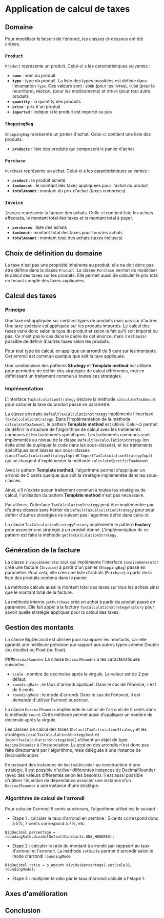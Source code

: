 # Application de calcul de taxes

## Domaine

Pour modéliser le besoin de l'énoncé, les classes ci-dessous ont été créées.

### `Product`
`Product` représente un produit. Celui-ci a les caractéristiques suivantes :
 - **`name`** : nom du produit
 - **`type`** : type du produit. La liste des types possibles est définie dans l'énumation `Type`. Ces valeurs sont : `BOOK` (pour les livres), `FOOD` (pour la nourriture), `MEDICAL` (pour les médicaments) et `OTHER` (pour tout autre produit).
 - **`quantity`** : la quantity des produits
 - **`price`** : prix d'un produit
 - **`imported`** : indique si le produit est importé ou pas

### `ShoppingBag`
`ShoppingBag` représente un panier d'achat. Celui-ci contient une liste des produits.
 - **`products`** : liste des produits qui composent le panier d'achat
 
### `Purchase`
`Purchase` représente un achat. Celui-ci a les caractéristiques suivantes :
- **`product`** : le produit acheté
- **`taxAmount`** : le montant des taxes appliquées pour l'achat du produit
- **`totalAmount`** : montant du prix d'achat (taxes comprises) 

### `Invoice`
`Invoice` représente la facture des achats. 
Celle-ci contient liste les achats effectués, le montant total des taxes et le montant total à payer.
 - **`purchases`** : liste des achats
 - **`taxAmout`** : montant total des taxes pour tous les achats
 - **`totalAmount`** : montant total des achats (taxes incluses)

## Choix de définition du domaine 
La taxe n'est pas une propriété inhérente au produit, elle ne doit donc pas être définie dans la classe `Product`.
La classe `Purchase` permet de modéliser le calcul des taxes sur les produits. Elle permet aussi de calculer le prix total en tenant compte des taxes appliquées.

## Calcul des taxes
### Principe
Une taxe est appliquée sur certains types de produits mais pas sur d'autres. Une taxe spéciale est appliquée sur les produits importés.
Le calcul des taxes varie donc selon le type du produit et selon le fait qu'il soit importé ou pas.
Ce n'est pas le cas dans le cadre de cet énonce, mais il est aussi possible de définir d'autres taxes selon les produits.

Pour tout type de calcul, on applique un arrondi de 5 cent sur les montants. Cet arrondi est commun quelque que soit la taxe appliquée.

Une combinaison des patterns **Strategy** et **Template method** est utilisée pour permettre de définir des stratégies de calcul différentes, tout en définissant un traitement commun à toutes ces stratégies.

### Implémentation
L'interface `TaxCalculationStrategy` déclare la méthode `calculateTaxAmount` pour calculer la taxe du produit passé en paramètre.

La classe abstraite `DefaultTaxCalculationStrategy` implémente l'interface `TaxCalculationStrategy`. Dans l'implémentation de la méthode `calculateTaxAmount`, le pattern **Template method** est utilisé. 
Celui-ci permet de définir la structure de l'algorithme de calcul avec les traitements communs et les traitements spécifiques. Les traitements communs sont implémentés au niveau de la classe `DefaultTaxCalculationStrategy` (on évite ainsi de dupliquer le code dans les sous-classes), et les traitements spécifiques sont laissés aux sous-classes (`LocalTaxCalculationStrategyImpl` et `ImportTaxCalculationStrategyImpl`) qui se chargent d'implémenter la méthode `calculateSpecificTaxAmount`.

Avec le pattern **Template method**, l'algorithme permet d'appliquer un arrondi de 5 cents quelque que soit la stratégie implémentée dans les sous-classes.

Ainsi, s'il n'existe aucun traitement commun à toutes les stratégies de calcul, l'utilisation du pattern **Template method** n'est pas nécessaire.

Par ailleurs, l'interface `TaxCalculationStrategy` peut être implémentée par d'autres classes sans hériter de `DefaultTaxCalculationStrategy` pour pour définir d'autres stratégies ne suivant pas l'agoritme défini dans celle-ci.

La classe `TaxCalculationStrategyFactory` implémente le pattern **Factory** pour associer une stratégie à un produit donné. L'implémentation de ce pattern est faite la méhtode `getTaxCalculationStrategy`.

## Génération de la facture
La classe `InvoiceGeneratorImpl` qui implémente l'interface `InvoiceGenerator` crée une facture (`Invoice`) à partir d'un panier (`ShoppingBag`) passé en paramètre. Pour cela, elle crée une liste d'achats (`Purchase`) à partir de la liste des produits contenu dans le panier.

La méthode calcule aussi le montant total des taxes sur tous les achats ainsi que le montant total de la facture.

La méthode interne `getPurchase` crée un achat à partir du produit passé en paramètre. Elle fait appel à la factory `TaxCalculationStrategyFactory` pour savoir quelle stratégie appliquer pour la calcul des taxes.

## Gestion des montants
La classe BigDecimal est utilisée pour manipuler les montants, car elle garantit une méilleure précision par rapport aux autres types comme Double (ou double) ou Float (ou float).

###`DecimalRounder`
La classe `DecimalRounder` a les caractéristiques suivantes :
 - `scale` : nombre de decimales après la virgule. La valeur est de 2 par défaut.
 - `roundingRate` : le taux d'arrondi appliqué. Dans le cas de l'énoncé, il est de 5 cents.
 - `roundingMode` : le mode d'arrondi. Dans le cas de l'énoncé, il est demandé d'utiliser l'arrondi supérieur.
 
La classe `DecimalRounder` implémente le calcul de l'arrondi de 5 cents dans la méthode `round`. Cette méthode permet aussi d'appliquer un nombre de décimale après la virgule.

Les classes de calcul des taxes (`DefaultTaxCalculationStrategy` et les stratégies `LocalTaxCalculationStrategyImpl` et `ImportTaxCalculationStrategyImpl`) utilisent un objet de type `DecimalRounder` à l'instanciation.
La gestion des arrondis n'est donc pas faite directement par l'algorithme, mais déléguée à une instance de DecimalRounder.

En passant des instances de `DecimalRounder` au constructeur d'une stratégie, il est possible d'utiliser différentes instances de DecimalRounder (avec des valeurs différentes selon les besoins). Il est aussi possible d'utiliser l'injection de dépendance associer une instance d'un `DecimalRounder` à une instance d'une stratégie.

### Algorithme de calcul de l'arrondi
Pour calculer l'arrondi 5 cents supérieurs, l'algorithme utilisé est le suivant :
 - Etape 1 : calculer le taux d'arrondi en centime : 5 cents correspond donc à 5%, 7 cents correspond à 7%, etc.
 ```
 BigDecimal percentage = roundingRate.divide(DefaultConstants.ONE_HUNDRED);
 ```
 
 - Etape 2 : calculer le ratio du montant à arrondir par rappaort au taux d'arrondi et l'arrondir. La méthode `setScale` permet d'arrondir selon le mode d'arrondi `roundingMode`
 ```
 BigDecimal ratio = p_amount.divide(percentage).setScale(0, roundingMode);
 ```
 
 - Etape 3 : multiplier le ratio par le taux d'arrondi calculé à l'étape 1.

## Axes d'amélioration

## Conclusion

